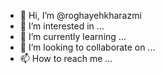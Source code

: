 - 👋 Hi, I’m @roghayehkharazmi
- 👀 I’m interested in ...
- 🌱 I’m currently learning ...
- 💞️ I’m looking to collaborate on ...
- 📫 How to reach me ...

<!---
roghayehkharazmi/roghayehkharazmi is a ✨ special ✨ repository because its `README.md` (this file) appears on your GitHub profile.
You can click the Preview link to take a look at your changes.
--->
